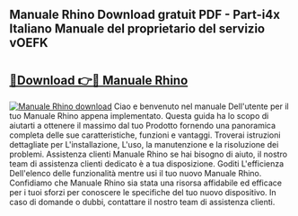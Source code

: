 ## Manuale Rhino Download gratuit PDF - Part-i4x Italiano Manuale del proprietario del servizio vOEFK

# <h2><a href="http://df9zuml.blite.top/?on=Manuale+Rhino">🔗Download 👉🔴 Manuale Rhino</a></h2>

[![Manuale Rhino download](https://i.imgur.com/lujVjoI.png)](http://df9zuml.blite.top/?on=Manuale+Rhino)
Ciao e benvenuto nel manuale Dell'utente per il tuo Manuale Rhino appena implementato. Questa guida ha lo scopo di aiutarti a ottenere il massimo dal tuo Prodotto fornendo una panoramica completa delle sue caratteristiche, funzioni e vantaggi. Troverai istruzioni dettagliate per L'installazione, L'uso, la manutenzione e la risoluzione dei problemi. Assistenza clienti Manuale Rhino se hai bisogno di aiuto, il nostro team di assistenza clienti dedicato è a tua disposizione. Goditi L'efficienza Dell'elenco delle funzionalità mentre usi il tuo nuovo Manuale Rhino. Confidiamo che Manuale Rhino sia stata una risorsa affidabile ed efficace per i tuoi sforzi per conoscere le specifiche del tuo nuovo dispositivo. In caso di domande o dubbi, contattare il nostro team di assistenza clienti.
